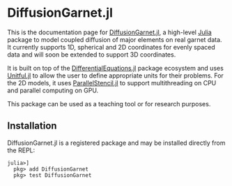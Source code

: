 # DiffusionGarnet.jl

This is the documentation page for [DiffusionGarnet.jl](https://github.com/Iddingsite/DiffusionGarnet.jl), a high-level [Julia](https://julialang.org/) package to model coupled diffusion of major elements on real garnet data. It currently supports 1D, spherical and 2D coordinates for evenly spaced data and will soon be extended to support 3D coordinates.

It is built on top of the [DifferentialEquations.jl](https://github.com/SciML/DifferentialEquations.jl) package ecosystem and uses [Unitful.jl](https://github.com/PainterQubits/Unitful.jl) to allow the user to define appropriate units for their problems. For the 2D models, it uses [ParallelStencil.jl](https://github.com/omlins/ParallelStencil.jl) to support multithreading on CPU and parallel computing on GPU.

This package can be used as a teaching tool or for research purposes.

## Installation

DiffusionGarnet.jl is a registered package and may be installed directly from the REPL:

```julia-repl
julia>]
  pkg> add DiffusionGarnet
  pkg> test DiffusionGarnet
```
